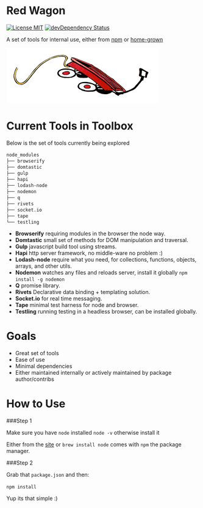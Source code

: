 Red Wagon
===========
[![License MIT](http://img.shields.io/npm/l/devtools.svg?style=flat)](https://github.com/freepeople/dev-toolbox/blob/master/LICENSE)
[![devDependency Status](http://img.shields.io/david/dev/freepeople/dev-toolbox.svg?style=flat)](https://david-dm.org/freepeople/dev-toolbox#info=devDependencies)

A set of tools for internal use, either from [npm](https://www.npmjs.org/) or [home-grown](https://github.com/freepeople/home-grown)

![red-wagon](image/wagon.png)

Current Tools in Toolbox
========================
Below is the set of tools currently being explored

    node_modules
    ├── browserify
    ├── domtastic
    ├── gulp
    ├── hapi
    ├── lodash-node
    ├── nodemon
    ├── q
    ├── rivets
    ├── socket.io
    ├── tape
    └── testling

+ __Browserify__ requiring modules in the browser the node way.
+ __Domtastic__ small set of methods for DOM manipulation and traversal.
+ __Gulp__ javascript build tool using streams.
+ __Hapi__ http server framework, no middle-ware no problem :)
+ __Lodash-node__ require what you need, for collections, functions, objects, arrays, and other utils.
+ __Nodemon__ watches any files and reloads server, install it globally `npm install -g nodemon`
+ __Q__ promise library.
+ __Rivets__ Declarative data binding + templating solution.
+ __Socket.io__ for real time messaging.
+ __Tape__ minimal test harness for node and browser.
+ __Testling__ running testing in a headless browser, can be installed globally.




Goals
=====
+ Great set of tools
+ Ease of use
+ Minimal dependencies 
+ Either maintained internally or actively maintained by package author/contribs


How to Use
==========

###Step 1

Make sure you have `node` installed `node -v` otherwise install it

Either from the [site](http://nodejs.org/) or `brew install node` comes with `npm` the package manager.

###Step 2

Grab that `package.json` and then:

`npm install`

Yup its that simple :)
